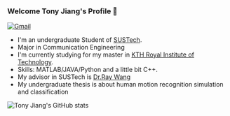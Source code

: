 ### Welcome Tony Jiang's Profile 👋
[![Gmail](https://img.shields.io/badge/-Gmail-c14438?style=flat&logo=Gmail&logoColor=white&link=mailto:pjiang@kth.se)](mailto:pjiang@kth.se)
- I'm an undergraduate Student of [SUSTech](https://www.sustech.edu.cn/).
- Major in Communication Engineering
- I'm currently studying for my master in [KTH Royal Institute of Technology](https://www.kth.se/en).
- Skills: MATLAB/JAVA/Python and a little bit C++.
- My advisor in SUSTech is [Dr.Ray Wang](https://eee.sustech.edu.cn/p/wangrui/)
- My undergraduate thesis is about human motion recognition simulation and classification

![Tony Jiang's GitHub stats](https://github-readme-stats.vercel.app/api?username=mythflipped&show_icons=true&theme=gruvbox)
